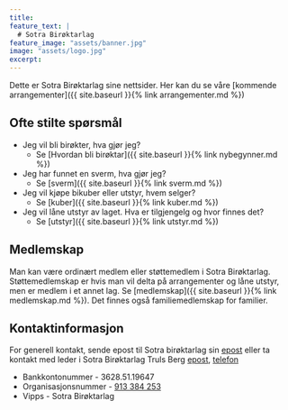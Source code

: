 ```yaml
---
title:  
feature_text: |
  # Sotra Birøktarlag
feature_image: "assets/banner.jpg"
image: "assets/logo.jpg"
excerpt:
---
```


Dette er Sotra Birøktarlag sine nettsider. Her kan du se våre [kommende arrangementer]({{ site.baseurl }}{% link arrangementer.md %})

 <!-- og bilder fra tidligere arrangementer. -->

## Ofte stilte spørsmål

- Jeg vil bli birøkter, hva gjør jeg?
  - Se [Hvordan bli birøktar]({{ site.baseurl }}{% link nybegynner.md %})
- Jeg har funnet en sverm, hva gjør jeg?
  - Se [sverm]({{ site.baseurl }}{% link sverm.md %})
- Jeg vil kjøpe bikuber eller utstyr, hvem selger?
  - Se [kuber]({{ site.baseurl }}{% link kuber.md %})
- Jeg vil låne utstyr av laget. Hva er tilgjengelg og hvor finnes det?
  - Se [utstyr]({{ site.baseurl }}{% link utstyr.md %})

## Medlemskap

Man kan være ordinært medlem eller støttemedlem i Sotra Birøktarlag. Støttemedlemskap er hvis man vil delta på arrangementer og låne utstyr, men er medlem i et annet lag. Se [medlemskap]({{ site.baseurl }}{% link medlemskap.md %}). Det finnes også familiemedlemskap for familier.

## Kontaktinformasjon

For generell kontakt, sende epost til Sotra birøktarlag sin [epost](mailto:sotra.biroektarlag@gmail.com) eller ta kontakt med leder i Sotra Birøktarlag Truls Berg [epost](mailto:trulsasb@gmail.com), [telefon](tel:+4793854558)

- Bankkontonummer - 3628.51.19647
- Organisasjonsnummer - [913 384 253](https://w2.brreg.no/enhet/sok/detalj.jsp?orgnr=913+384+253)
- Vipps - Sotra Birøktarlag
